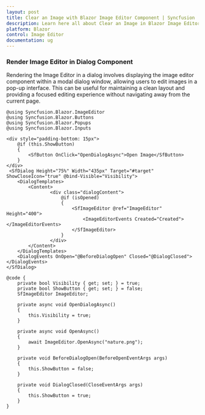 ```yaml
---
layout: post
title: Clear an Image with Blazor Image Editor Component | Syncfusion
description: Learn here all about Clear an Image in Blazor Image Editor component in Blazor Server App and Blazor WebAssembly App.
platform: Blazor
control: Image Editor
documentation: ug
---
```


### Render Image Editor in Dialog Component

Rendering the Image Editor in a dialog involves displaying the image editor component within a modal dialog window, allowing users to edit images in a pop-up interface. This can be useful for maintaining a clean layout and providing a focused editing experience without navigating away from the current page.

```cshtml
@using Syncfusion.Blazor.ImageEditor
@using Syncfusion.Blazor.Buttons
@using Syncfusion.Blazor.Popups
@using Syncfusion.Blazor.Inputs

<div style="padding-bottom: 15px">
    @if (this.ShowButton)
    {
        <SfButton OnClick="OpenDialogAsync">Open Image</SfButton>
    }
</div>
 <SfDialog Height="75%" Width="435px" Target="#target" ShowCloseIcon="true" @bind-Visible="Visibility">
    <DialogTemplates>
        <Content>
                <div class="dialogContent">
                    @if (isOpened)
                    {
                        <SfImageEditor @ref="ImageEditor" Height="400">
                            <ImageEditorEvents Created="Created"></ImageEditorEvents>
                        </SfImageEditor>
                    }
                </div>
        </Content>
    </DialogTemplates>
    <DialogEvents OnOpen="@BeforeDialogOpen" Closed="@DialogClosed"></DialogEvents> 
</SfDialog>

@code {
    private bool Visibility { get; set; } = true;
    private bool ShowButton { get; set; } = false;
    SfImageEditor ImageEditor; 

    private async void OpenDialogAsync() 
    { 
        this.Visibility = true;
    }

    private async void OpenAsync() 
    { 
        await ImageEditor.OpenAsync("nature.png"); 
    }

    private void BeforeDialogOpen(BeforeOpenEventArgs args)
    {
        this.ShowButton = false;
    }

    private void DialogClosed(CloseEventArgs args)
    {
        this.ShowButton = true;
    }
}
```

